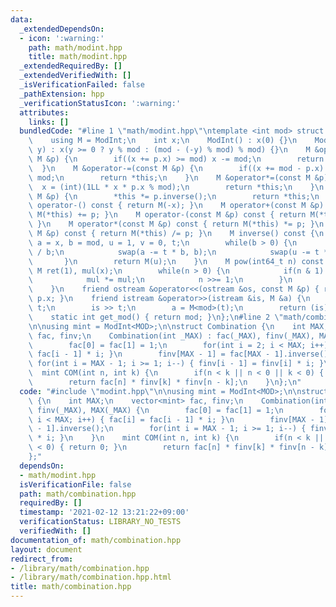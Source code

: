 ```yaml
---
data:
  _extendedDependsOn:
  - icon: ':warning:'
    path: math/modint.hpp
    title: math/modint.hpp
  _extendedRequiredBy: []
  _extendedVerifiedWith: []
  _isVerificationFailed: false
  _pathExtension: hpp
  _verificationStatusIcon: ':warning:'
  attributes:
    links: []
  bundledCode: "#line 1 \"math/modint.hpp\"\ntemplate <int mod> struct ModInt {\n\
    \    using M = ModInt;\n    int x;\n    ModInt() : x(0) {}\n    ModInt(int64_t\
    \ y) : x(y >= 0 ? y % mod : (mod - (-y) % mod) % mod) {}\n    M &operator+=(const\
    \ M &p) {\n        if((x += p.x) >= mod) x -= mod;\n        return *this;\n  \
    \  }\n    M &operator-=(const M &p) {\n        if((x += mod - p.x) >= mod) x -=\
    \ mod;\n        return *this;\n    }\n    M &operator*=(const M &p) {\n      \
    \  x = (int)(1LL * x * p.x % mod);\n        return *this;\n    }\n    M &operator/=(const\
    \ M &p) {\n        *this *= p.inverse();\n        return *this;\n    }\n    M\
    \ operator-() const { return M(-x); }\n    M operator+(const M &p) const { return\
    \ M(*this) += p; }\n    M operator-(const M &p) const { return M(*this) -= p;\
    \ }\n    M operator*(const M &p) const { return M(*this) *= p; }\n    M operator/(const\
    \ M &p) const { return M(*this) /= p; }\n    M inverse() const {\n        int\
    \ a = x, b = mod, u = 1, v = 0, t;\n        while(b > 0) {\n            t = a\
    \ / b;\n            swap(a -= t * b, b);\n            swap(u -= t * v, v);\n \
    \       }\n        return M(u);\n    }\n    M pow(int64_t n) const {\n       \
    \ M ret(1), mul(x);\n        while(n > 0) {\n            if(n & 1) ret *= mul;\n\
    \            mul *= mul;\n            n >>= 1;\n        }\n        return ret;\n\
    \    }\n    friend ostream &operator<<(ostream &os, const M &p) { return os <<\
    \ p.x; }\n    friend istream &operator>>(istream &is, M &a) {\n        int64_t\
    \ t;\n        is >> t;\n        a = M<mod>(t);\n        return (is);\n    }\n\
    \    static int get_mod() { return mod; }\n};\n#line 2 \"math/combination.hpp\"\
    \n\nusing mint = ModInt<MOD>;\n\nstruct Combination {\n    int MAX;\n    vector<mint>\
    \ fac, finv;\n    Combination(int _MAX) : fac(_MAX), finv(_MAX), MAX(_MAX) {\n\
    \        fac[0] = fac[1] = 1;\n        for(int i = 2; i < MAX; i++) { fac[i] =\
    \ fac[i - 1] * i; }\n        finv[MAX - 1] = fac[MAX - 1].inverse();\n       \
    \ for(int i = MAX - 1; i >= 1; i--) { finv[i - 1] = finv[i] * i; }\n    }\n  \
    \  mint COM(int n, int k) {\n        if(n < k || n < 0 || k < 0) { return 0; }\n\
    \        return fac[n] * finv[k] * finv[n - k];\n    }\n};\n"
  code: "#include \"modint.hpp\"\n\nusing mint = ModInt<MOD>;\n\nstruct Combination\
    \ {\n    int MAX;\n    vector<mint> fac, finv;\n    Combination(int _MAX) : fac(_MAX),\
    \ finv(_MAX), MAX(_MAX) {\n        fac[0] = fac[1] = 1;\n        for(int i = 2;\
    \ i < MAX; i++) { fac[i] = fac[i - 1] * i; }\n        finv[MAX - 1] = fac[MAX\
    \ - 1].inverse();\n        for(int i = MAX - 1; i >= 1; i--) { finv[i - 1] = finv[i]\
    \ * i; }\n    }\n    mint COM(int n, int k) {\n        if(n < k || n < 0 || k\
    \ < 0) { return 0; }\n        return fac[n] * finv[k] * finv[n - k];\n    }\n\
    };"
  dependsOn:
  - math/modint.hpp
  isVerificationFile: false
  path: math/combination.hpp
  requiredBy: []
  timestamp: '2021-02-12 13:21:22+09:00'
  verificationStatus: LIBRARY_NO_TESTS
  verifiedWith: []
documentation_of: math/combination.hpp
layout: document
redirect_from:
- /library/math/combination.hpp
- /library/math/combination.hpp.html
title: math/combination.hpp
---
```

